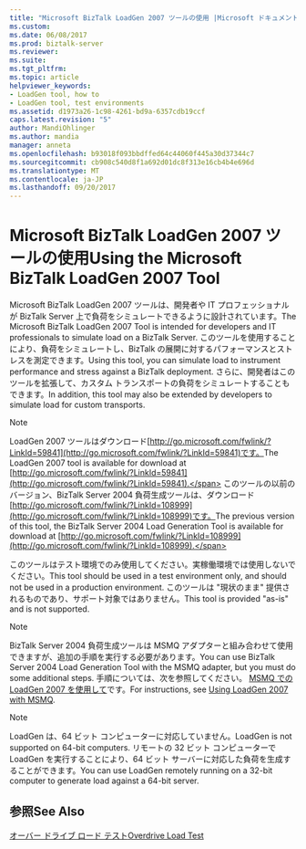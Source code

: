 ```yaml
---
title: "Microsoft BizTalk LoadGen 2007 ツールの使用 |Microsoft ドキュメント"
ms.custom: 
ms.date: 06/08/2017
ms.prod: biztalk-server
ms.reviewer: 
ms.suite: 
ms.tgt_pltfrm: 
ms.topic: article
helpviewer_keywords:
- LoadGen tool, how to
- LoadGen tool, test environments
ms.assetid: d1973a26-1c98-4261-bd9a-6357cdb19ccf
caps.latest.revision: "5"
author: MandiOhlinger
ms.author: mandia
manager: anneta
ms.openlocfilehash: b93018f093bbdffed64c44060f445a30d37344c7
ms.sourcegitcommit: cb908c540d8f1a692d01dc8f313e16cb4b4e696d
ms.translationtype: MT
ms.contentlocale: ja-JP
ms.lasthandoff: 09/20/2017
---
```

# <a name="using-the-microsoft-biztalk-loadgen-2007-tool"></a><span data-ttu-id="4d671-102">Microsoft BizTalk LoadGen 2007 ツールの使用</span><span class="sxs-lookup"><span data-stu-id="4d671-102">Using the Microsoft BizTalk LoadGen 2007 Tool</span></span>
<span data-ttu-id="4d671-103">Microsoft BizTalk LoadGen 2007 ツールは、開発者や IT プロフェッショナルが BizTalk Server 上で負荷をシミュレートできるように設計されています。</span><span class="sxs-lookup"><span data-stu-id="4d671-103">The Microsoft BizTalk LoadGen 2007 Tool is intended for developers and IT professionals to simulate load on a BizTalk Server.</span></span> <span data-ttu-id="4d671-104">このツールを使用することにより、負荷をシミュレートし、BizTalk の展開に対するパフォーマンスとストレスを測定できます。</span><span class="sxs-lookup"><span data-stu-id="4d671-104">Using this tool, you can simulate load to instrument performance and stress against a BizTalk deployment.</span></span> <span data-ttu-id="4d671-105">さらに、開発者はこのツールを拡張して、カスタム トランスポートの負荷をシミュレートすることもできます。</span><span class="sxs-lookup"><span data-stu-id="4d671-105">In addition, this tool may also be extended by developers to simulate load for custom transports.</span></span>  
  
> [!NOTE]
>  <span data-ttu-id="4d671-106">LoadGen 2007 ツールはダウンロード[http://go.microsoft.com/fwlink/?LinkId=59841](http://go.microsoft.com/fwlink/?LinkId=59841)です。</span><span class="sxs-lookup"><span data-stu-id="4d671-106">The LoadGen 2007 tool is available for download at [http://go.microsoft.com/fwlink/?LinkId=59841](http://go.microsoft.com/fwlink/?LinkId=59841).</span></span> <span data-ttu-id="4d671-107">このツールの以前のバージョン、BizTalk Server 2004 負荷生成ツールは、ダウンロード[http://go.microsoft.com/fwlink/?LinkId=108999](http://go.microsoft.com/fwlink/?LinkId=108999)です。</span><span class="sxs-lookup"><span data-stu-id="4d671-107">The previous version of this tool, the BizTalk Server 2004 Load Generation Tool is available for download at [http://go.microsoft.com/fwlink/?LinkId=108999](http://go.microsoft.com/fwlink/?LinkId=108999).</span></span>  
  
 <span data-ttu-id="4d671-108">このツールはテスト環境でのみ使用してください。実稼働環境では使用しないでください。</span><span class="sxs-lookup"><span data-stu-id="4d671-108">This tool should be used in a test environment only, and should not be used in a production environment.</span></span> <span data-ttu-id="4d671-109">このツールは "現状のまま" 提供されるものであり、サポート対象ではありません。</span><span class="sxs-lookup"><span data-stu-id="4d671-109">This tool is provided "as-is" and is not supported.</span></span>  
  
> [!NOTE]
>  <span data-ttu-id="4d671-110">BizTalk Server 2004 負荷生成ツールは MSMQ アダプターと組み合わせて使用できますが、追加の手順を実行する必要があります。</span><span class="sxs-lookup"><span data-stu-id="4d671-110">You can use BizTalk Server 2004 Load Generation Tool with the MSMQ adapter, but you must do some additional steps.</span></span> <span data-ttu-id="4d671-111">手順については、次を参照してください。 [MSMQ での LoadGen 2007 を使用して](../core/using-loadgen-2007-with-msmq.md)です。</span><span class="sxs-lookup"><span data-stu-id="4d671-111">For instructions, see [Using LoadGen 2007 with MSMQ](../core/using-loadgen-2007-with-msmq.md).</span></span>  
  
> [!NOTE]
>  <span data-ttu-id="4d671-112">LoadGen は、64 ビット コンピューターに対応していません。</span><span class="sxs-lookup"><span data-stu-id="4d671-112">LoadGen is not supported on 64-bit computers.</span></span> <span data-ttu-id="4d671-113">リモートの 32 ビット コンピューターで LoadGen を実行することにより、64 ビット サーバーに対応した負荷を生成することができます。</span><span class="sxs-lookup"><span data-stu-id="4d671-113">You can use LoadGen remotely running on a 32-bit computer to generate load against a 64-bit server.</span></span>  
  
## <a name="see-also"></a><span data-ttu-id="4d671-114">参照</span><span class="sxs-lookup"><span data-stu-id="4d671-114">See Also</span></span>  
 [<span data-ttu-id="4d671-115">オーバー ドライブ ロード テスト</span><span class="sxs-lookup"><span data-stu-id="4d671-115">Overdrive Load Test</span></span>](../core/overdrive-load-test.md)